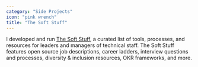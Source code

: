 ```yaml
---
category: "Side Projects"
icon: "pink wrench"
title: "The Soft Stuff"
---
```

I developed and run <a href="https://softstuff.tools" target="_blank">The Soft Stuff</a>, a curated list of tools, processes, and resources for leaders and managers of technical staff. The Soft Stuff features open source job descriptions, career ladders, interview questions and processes, diversity &amp; inclusion resources, OKR frameworks, and more.
